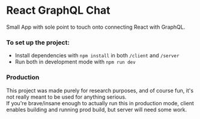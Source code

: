 # React GraphQL Chat
Small App with sole point to touch onto connecting React with GraphQL.

### To set up the project:  
 - Install dependencies with `npm install` in both `/client` and `/server`
 - Run both in development mode with `npm run dev`  

### Production  
This project was made purely for research purposes, and of course fun, it's not really meant to be used for anything serious.  
If you're brave/insane enough to actually run this in production mode, client enables building and running prod build, but server will need some work.